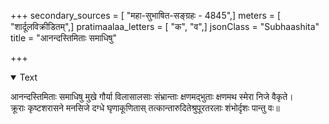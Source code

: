 +++
secondary_sources = [ "महा-सुभाषित-सङ्ग्रहः - 4845",]
meters = [ "शार्दूलविक्रीडितम्",]
pratimaalaa_letters = [ "क", "व",]
jsonClass = "Subhaashita"
title = "आनन्दस्तिमिताः समाधिषु"

+++

<details open><summary>Text</summary>

आनन्दस्तिमिताः समाधिषु मुखे गौर्या विलासालसाः संभ्रान्ताः क्षणमद्भुताः क्षणमथ स्मेरा निजे वैकृते।  
क्रूराः कृष्टशरासने मनसिजे दग्धे घृणाकूणितास् तत्कान्तारुदितेश्रुपूरतरलाः शंभोर्दृशः पान्तु वः॥
</details>
